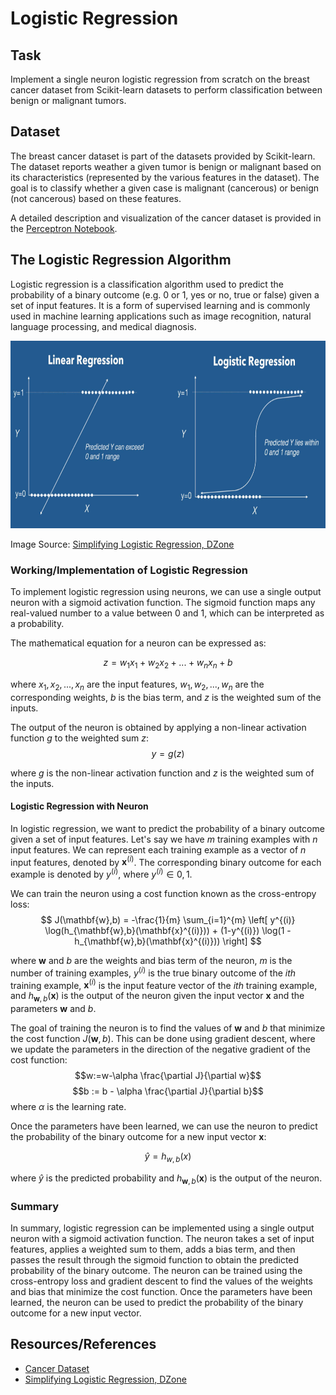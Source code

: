 # Logistic Regression

## Task
Implement a single neuron logistic regression from scratch on the breast cancer dataset from Scikit-learn datasets to perform classification between benign or malignant tumors. 

## Dataset
The breast cancer dataset is part of the datasets provided by Scikit-learn. The dataset reports weather a given tumor is benign or malignant based on its characteristics (represented by the various features in the dataset). The goal is to classify whether a given case is malignant (cancerous) or benign (not cancerous) based on these features.

A detailed description and visualization of the cancer dataset is provided in the [Perceptron Notebook](https://github.com/kashifliaqat/Data_Science_and_Machine-Learning/blob/main/Supervised_Learning/1_Perceptron/Perceptron.ipynb). 

## The Logistic Regression Algorithm
Logistic regression is a classification algorithm used to predict the probability of a binary outcome (e.g. 0 or 1, yes or no, true or false) given a set of input features. It is a form of supervised learning and is commonly used in machine learning applications such as image recognition, natural language processing, and medical diagnosis. 

<img src="https://github.com/kashifliaqat/Data_Science_and_Machine-Learning/raw/main/Images/log_reg.PNG" alt="Logistic Regression" width="700" height="300">

Image Source: [Simplifying Logistic Regression, DZone](https://dzone.com/articles/machinex-simplifying-logistic-regression)

### Working/Implementation of Logistic Regression
To implement logistic regression using neurons, we can use a single output neuron with a sigmoid activation function. The sigmoid function maps any real-valued number to a value between 0 and 1, which can be interpreted as a probability.

The mathematical equation for a neuron can be expressed as:

$$z = w_1x_1 + w_2x_2 + ... + w_nx_n + b$$

where $x_1, x_2, ..., x_n$ are the input features, $w_1, w_2, ..., w_n$ are the corresponding weights, $b$ is the bias term, and $z$ is the weighted sum of the inputs.

The output of the neuron is obtained by applying a non-linear activation function $g$ to the weighted sum $z$:
$$y = g(z)$$

where $g$ is the non-linear activation function and $z$ is the weighted sum of the inputs.

#### Logistic Regression with Neuron
In logistic regression, we want to predict the probability of a binary outcome given a set of input features. Let's say we have $m$ training examples with $n$ input features. We can represent each training example as a vector of $n$ input features, denoted by $\mathbf{x}^{(i)}$. The corresponding binary outcome for each example is denoted by $y^{(i)}$, where $y^{(i)} \in {0,1}$.

We can train the neuron using a cost function known as the cross-entropy loss:
$$ J(\mathbf{w},b) = -\frac{1}{m} \sum_{i=1}^{m} \left[ y^{(i)} \log(h_{\mathbf{w},b}(\mathbf{x}^{(i)})) + (1-y^{(i)}) \log(1 - h_{\mathbf{w},b}(\mathbf{x}^{(i)})) \right] $$

where $\mathbf{w}$ and $b$ are the weights and bias term of the neuron, $m$ is the number of training examples, $y^{(i)}$ is the true binary outcome of the $ith$ training example, $\mathbf{x}^{(i)}$ is the input feature vector of the $ith$ training example, and $h_{\mathbf{w},b}(\mathbf{x})$ is the output of the neuron given the input vector $\mathbf{x}$ and the parameters $\mathbf{w}$ and $b$.

The goal of training the neuron is to find the values of $\mathbf{w}$ and $b$ that minimize the cost function $J(\mathbf{w},b)$. This can be done using gradient descent, where we update the parameters in the direction of the negative gradient of the cost function:
$$w:=w-\alpha \frac{\partial J}{\partial w}$$
$$b := b - \alpha \frac{\partial J}{\partial b}$$
where $\alpha$ is the learning rate.

Once the parameters have been learned, we can use the neuron to predict the probability of the binary outcome for a new input vector $\mathbf{x}$:

$$\hat{y} = h_{w,b}(x)$$

where $\hat{y}$ is the predicted probability and $h_{\mathbf{w},b}(\mathbf{x})$ is the output of the neuron.

### Summary 
In summary, logistic regression can be implemented using a single output neuron with a sigmoid activation function. The neuron takes a set of input features, applies a weighted sum to them, adds a bias term, and then passes the result through the sigmoid function to obtain the predicted probability of the binary outcome. The neuron can be trained using the cross-entropy loss and gradient descent to find the values of the weights and bias that minimize the cost function. Once the parameters have been learned, the neuron can be used to predict the probability of the binary outcome for a new input vector.


## Resources/References
- [Cancer Dataset](https://scikit-learn.org/stable/modules/generated/sklearn.datasets.load_breast_cancer.html)
- [Simplifying Logistic Regression, DZone](https://dzone.com/articles/machinex-simplifying-logistic-regression)
